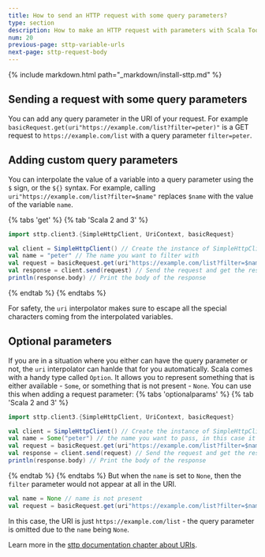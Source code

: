 ```yaml
---
title: How to send an HTTP request with some query parameters?
type: section
description: How to make an HTTP request with parameters with Scala Toolkit.
num: 20
previous-page: sttp-variable-urls
next-page: sttp-request-body
---
```


{% include markdown.html path="_markdown/install-sttp.md" %}

## Sending a request with some query parameters
You can add any query parameter in the URI of your request. For example `basicRequest.get(uri"https://example.com/list?filter=peter)"` is a GET request to `https://example.com/list` with a query parameter `filter=peter`.

## Adding custom query parameters
You can interpolate the value of a variable into a query parameter using the `$` sign, or the `${}` syntax. 
For example, calling `uri"https://example.com/list?filter=$name"` replaces `$name` with the value of the variable `name`.

{% tabs 'get' %}
{% tab 'Scala 2 and 3' %}
```scala
import sttp.client3.{SimpleHttpClient, UriContext, basicRequest}

val client = SimpleHttpClient() // Create the instance of SimpleHttpClient
val name = "peter" // The name you want to filter with
val request = basicRequest.get(uri"https://example.com/list?filter=$name") // Define the GET request to https://example.com/list with a query parameter filter=peter
val response = client.send(request) // Send the request and get the response
println(response.body) // Print the body of the response
```
{% endtab %}
{% endtabs %}

For safety, the `uri` interpolator makes sure to escape all the special characters coming from the interpolated variables.

## Optional parameters
If you are in a situation where you either can have the query parameter or not, the `uri` interpolator can hanlde that for you automatically. 
Scala comes with a handy type called `Option`. It allows you to represent something that is either available - `Some`, or something that is not present - `None`. 
You can use this when adding a request parameter:
{% tabs 'optionalparams' %}
{% tab 'Scala 2 and 3' %}
```scala
import sttp.client3.{SimpleHttpClient, UriContext, basicRequest}

val client = SimpleHttpClient() // Create the instance of SimpleHttpClient
val name = Some("peter") // the name you want to pass, in this case it is present and set to "peter"
val request = basicRequest.get(uri"https://example.com/list?filter=$name") // Define the GET request to https://example.com/list with a query parameter filter=peter
val response = client.send(request) // Send the request and get the response
println(response.body) // Print the body of the response
```
{% endtab %}
{% endtabs %}
But when the `name` is set to `None`, then the `filter` parameter would not appear at all in the URI.
```scala
val name = None // name is not present
val request = basicRequest.get(uri"https://example.com/list?filter=$name") // Define the GET request to https://example.com/list, the "filter" query parameter is not set.
```
In this case, the URI is just `https://example.com/list` - the query parameter is omitted due to the `name` being `None`.

Learn more in the [sttp documentation chapter about URIs](https://sttp.softwaremill.com/en/latest/model/uri.html).
